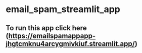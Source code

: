 # email_spam_streamlit_app

## To run this app click here (https://emailspamappapp-jhgtcmknu4arcygmivkiuf.streamlit.app/)
